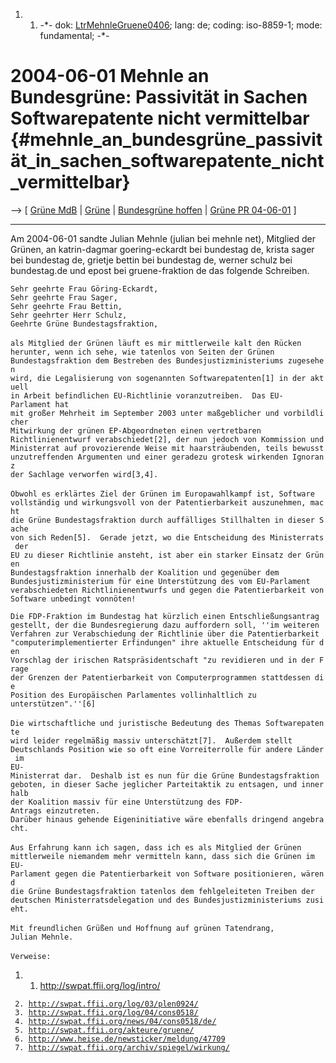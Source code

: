 1.  1.  -\*- dok: [LtrMehnleGruene0406](LtrMehnleGruene0406 "wikilink");
        lang: de; coding: iso-8859-1; mode: fundamental; -\*-

# 2004-06-01 Mehnle an Bundesgrüne: Passivität in Sachen Softwarepatente nicht vermittelbar {#mehnle_an_bundesgrüne_passivität_in_sachen_softwarepatente_nicht_vermittelbar}

\--\> \[ [ Grüne MdB](MdbGrueneDe "wikilink") \| [
Grüne](SwpatgrueneDe "wikilink") \| [ Bundesgrüne
hoffen](Gruene040519De "wikilink") \| [ Grüne PR
04-06-01](Gruene040601De "wikilink") \]

------------------------------------------------------------------------

Am 2004-06-01 sandte Julian Mehnle (julian bei mehnle net), Mitglied der
Grünen, an katrin-dagmar goering-eckardt bei bundestag de, krista sager
bei bundestag de, grietje bettin bei bundestag de, werner schulz bei
bundestag.de und epost bei gruene-fraktion de das folgende Schreiben.

`Sehr geehrte Frau Göring-Eckardt,`\
`Sehr geehrte Frau Sager,`\
`Sehr geehrte Frau Bettin,`\
`Sehr geehrter Herr Schulz,`\
`Geehrte Grüne Bundestagsfraktion,`\
\
`als Mitglied der Grünen läuft es mir mittlerweile kalt den Rücken`\
`herunter, wenn ich sehe, wie tatenlos von Seiten der Grünen`\
`Bundestagsfraktion dem Bestreben des Bundesjustizministeriums zugesehen`\
`wird, die Legalisierung von sogenannten Softwarepatenten[1] in der aktuell`\
`in Arbeit befindlichen EU-Richtlinie voranzutreiben.  Das EU-Parlament hat`\
`mit großer Mehrheit im September 2003 unter maßgeblicher und vorbildlicher`\
`Mitwirkung der grünen EP-Abgeordneten einen vertretbaren`\
`Richtlinienentwurf verabschiedet[2], der nun jedoch von Kommission und`\
`Ministerrat auf provozierende Weise mit haarsträubenden, teils bewusst`\
`unzutreffenden Argumenten und einer geradezu grotesk wirkenden Ignoranz`\
`der Sachlage verworfen wird[3,4].`\
\
`Obwohl es erklärtes Ziel der Grünen im Europawahlkampf ist, Software`\
`vollständig und wirkungsvoll von der Patentierbarkeit auszunehmen, macht`\
`die Grüne Bundestagsfraktion durch auffälliges Stillhalten in dieser Sache`\
`von sich Reden[5].  Gerade jetzt, wo die Entscheidung des Ministerrats der`\
`EU zu dieser Richtlinie ansteht, ist aber ein starker Einsatz der Grünen`\
`Bundestagsfraktion innerhalb der Koalition und gegenüber dem`\
`Bundesjustizministerium für eine Unterstützung des vom EU-Parlament`\
`verabschiedeten Richtlinienentwurfs und gegen die Patentierbarkeit von`\
`Software unbedingt vonnöten!`

`Die FDP-Fraktion im Bundestag hat kürzlich einen Entschließungsantrag`\
`gestellt, der die Bundesregierung dazu auffordern soll, ''im weiteren`\
`Verfahren zur Verabschiedung der Richtlinie über die Patentierbarkeit`\
`"computerimplementierter Erfindungen" ihre aktuelle Entscheidung für den`\
`Vorschlag der irischen Ratspräsidentschaft "zu revidieren und in der Frage`\
`der Grenzen der Patentierbarkeit von Computerprogrammen stattdessen die`\
`Position des Europäischen Parlamentes vollinhaltlich zu`\
`unterstützen".''[6]`\
\
`Die wirtschaftliche und juristische Bedeutung des Themas Softwarepatente`\
`wird leider regelmäßig massiv unterschätzt[7].  Außerdem stellt`\
`Deutschlands Position wie so oft eine Vorreiterrolle für andere Länder im`\
`EU-Ministerrat dar.  Deshalb ist es nun für die Grüne Bundestagsfraktion`\
`geboten, in dieser Sache jeglicher Parteitaktik zu entsagen, und innerhalb`\
`der Koalition massiv für eine Unterstützung des FDP-Antrags einzutreten.`\
`Darüber hinaus gehende Eigeninitiative wäre ebenfalls dringend angebracht.`\
\
`Aus Erfahrung kann ich sagen, dass ich es als Mitglied der Grünen`\
`mittlerweile niemandem mehr vermitteln kann, dass sich die Grünen im`\
`EU-Parlament gegen die Patentierbarkeit von Software positionieren, wärend`\
`die Grüne Bundestagsfraktion tatenlos dem fehlgeleiteten Treiben der`\
`deutschen Ministerratsdelegation und des Bundesjustizministeriums zusieht.`\
\
`Mit freundlichen Grüßen und Hoffnung auf grünen Tatendrang,`\
`Julian Mehnle.`\
\
`Verweise:`

1.  1.  <http://swpat.ffii.org/log/intro/>

` 2. `[`http://swpat.ffii.org/log/03/plen0924/`](http://swpat.ffii.org/log/03/plen0924/)\
` 3. `[`http://swpat.ffii.org/log/04/cons0518/`](http://swpat.ffii.org/log/04/cons0518/)\
` 4. `[`http://swpat.ffii.org/news/04/cons0518/de/`](http://swpat.ffii.org/news/04/cons0518/de/)\
` 5. `[`http://swpat.ffii.org/akteure/gruene/`](http://swpat.ffii.org/akteure/gruene/)\
` 6. `[`http://www.heise.de/newsticker/meldung/47709`](http://www.heise.de/newsticker/meldung/47709)\
` 7. `[`http://swpat.ffii.org/archiv/spiegel/wirkung/`](http://swpat.ffii.org/archiv/spiegel/wirkung/)
